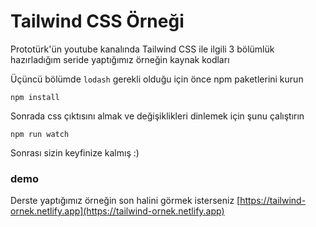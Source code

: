 # Tailwind CSS Örneği

Prototürk'ün youtube kanalında Tailwind CSS ile ilgili 3 bölümlük hazırladığım seride yaptığımız örneğin kaynak kodları

Üçüncü bölümde `lodash` gerekli olduğu için önce npm paketlerini kurun

```
npm install
```

Sonrada css çıktısını almak ve değişiklikleri dinlemek için şunu çalıştırın

```
npm run watch
```

Sonrası sizin keyfinize kalmış :)

### demo

Derste yaptığımız örneğin son halini görmek isterseniz
[https://tailwind-ornek.netlify.app](https://tailwind-ornek.netlify.app)